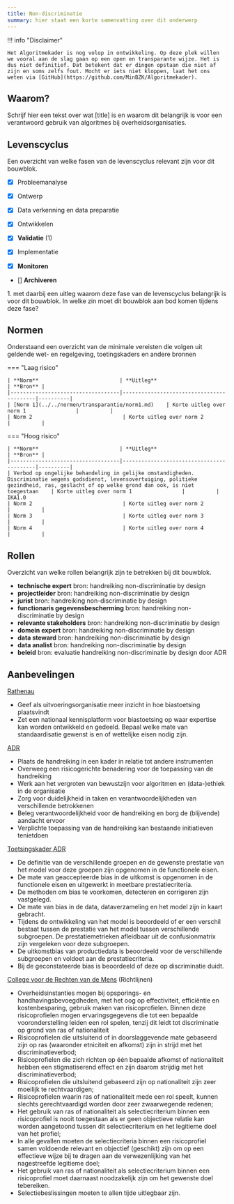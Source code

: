 ```yaml
---
title: Non-discriminatie
summary: hier staat een korte samenvatting over dit onderwerp
---
```

!!! info "Disclaimer"

    Het Algoritmekader is nog volop in ontwikkeling. Op deze plek willen we vooral aan de slag gaan op een open en transparante wijze. Het is dus niet definitief. Dat betekent dat er dingen opstaan die niet af zijn en soms zelfs fout. Mocht er iets niet kloppen, laat het ons weten via [GitHub](https://github.com/MinBZK/Algoritmekader).

## Waarom?
Schrijf hier een tekst over wat [title] is en waarom dit belangrijk is voor een verantwoord gebruik van algoritmes bij overheidsorganisaties. 

## Levenscyclus
Een overzicht van welke fasen van de levenscyclus relevant zijn voor dit bouwblok. 

<div class="annotate" markdown>

- [x] Probleemanalyse
- [x] Ontwerp
- [x] Data verkenning en data preparatie
- [x] Ontwikkelen
- [x] **Validatie** (1)  
       
- [x] Implementatie
- [x] **Monitoren** 
- [] **Archiveren** 

</div>
 1.  met daarbij een uitleg waarom deze fase van de levenscyclus belangrijk is voor dit bouwblok. In welke zin moet dit bouwblok aan bod komen tijdens deze fase?



## Normen

Onderstaand een overzicht van de minimale vereisten die volgen uit geldende wet- en regelgeving, toetingskaders en andere bronnen

=== "Laag risico" 

    | **Norm**                          | **Uitleg**                               | **Bron** |
    |-----------------------------------|------------------------------------------|----------|
    | [Norm 1](../../normen/transparantie/norm1.md)    | Korte uitleg over norm 1                |          |
    | Norm 2                             | Korte uitleg over norm 2                |          |
    
=== "Hoog risico"

    | **Norm**                          | **Uitleg**                               | **Bron** |
    |-----------------------------------|------------------------------------------|----------|
    | Verbod op ongelijke behandeling in gelijke omstandigheden. Discriminatie wegens godsdienst, levensovertuiging, politieke gezindheid, ras, geslacht of op welke grond dan ook, is niet toegestaan    | Korte uitleg over norm 1                |          | IKA1.0
    | Norm 2                             | Korte uitleg over norm 2                |          |
    | Norm 3                             | Korte uitleg over norm 3                |          |
    | Norm 4                             | Korte uitleg over norm 4                |          |


## Rollen
Overzicht van welke rollen belangrijk zijn te betrekken bij dit bouwblok. 

<div class="grid cards" markdown>

- __technische expert__ bron: handreiking non-discriminatie by design
- __projectleider__ bron: handreiking non-discriminatie by design
- __jurist__ bron: handreiking non-discriminatie by design
- __functionaris gegevensbescherming__ bron: handreiking non-discriminatie by design
- __relevante stakeholders__ bron: handreiking non-discriminatie by design
- __domein expert__ bron: handreiking non-discriminatie by design
- __data steward__ bron: handreiking non-discriminatie by design
- __data analist__ bron: handreiking non-discriminatie by design
- __beleid__ bron: evaluatie handreiking non-discriminatie by design door ADR

</div>

## Aanbevelingen
[Rathenau](https://www.rathenau.nl/nl/digitalisering/algoritmes-afwegen)
* Geef als uitvoeringsorganisatie meer inzicht in hoe biastoetsing plaatsvindt 
* Zet een nationaal kennisplatform voor biastoetsing op waar expertise kan worden ontwikkeld en gedeeld. Bepaal welke mate van standaardisatie gewenst is en of wettelijke eisen nodig zijn.

[ADR](https://open.overheid.nl/documenten/7052294a-e70a-4084-88da-d09ae5f202cb/file)
* Plaats de handreiking in een kader in relatie tot andere instrumenten 
* Overweeg een risicogerichte benadering voor de toepassing van de handreiking 
* Werk aan het vergroten van bewustzijn voor algoritmen en (data-)ethiek in de organisatie 
* Zorg voor duidelijkheid in taken en verantwoordelijkheden van verschillende betrokkenen 
* Beleg verantwoordelijkheid voor de handreiking en borg de (blijvende) aandacht ervoor 
* Verplichte toepassing van de handreiking kan bestaande initiatieven tenietdoen 

[Toetsingskader ADR](https://open.overheid.nl/documenten/61b54381-d331-40ed-8fce-b2883b195f25/file)
* De definitie van de verschillende groepen en de gewenste prestatie van het model voor deze groepen zijn opgenomen in de functionele eisen.
* De mate van geaccepteerde bias in de uitkomst is opgenomen in de functionele eisen en uitgewerkt in meetbare prestatiecriteria.
* De methoden om bias te voorkomen, detecteren en corrigeren zijn vastgelegd.
* De mate van bias in de data, dataverzameling en het model zijn in kaart gebracht.
* Tijdens de ontwikkeling van het model is beoordeeld of er een verschil bestaat tussen de prestatie van het model tussen verschillende subgroepen. De prestatiemetrieken afleidbaar uit de confusionmatrix zijn vergeleken voor deze subgroepen.
* De uitkomstbias van productiedata is beoordeeld voor de verschillende subgroepen en voldoet aan de prestatiecriteria.
* Bij de geconstateerde bias is beoordeeld of deze op discriminatie duidt.

[College voor de Rechten van de Mens](https://publicaties.mensenrechten.nl/publicatie/61a734e65d726f72c45f9dce) (Richtlijnen)
* Overheidsinstanties mogen bij opsporings- en handhavingsbevoegdheden, met het oog op effectiviteit, efficiëntie en kostenbesparing, gebruik maken van risicoprofielen. Binnen deze risicoprofielen mogen ervaringsgegevens die tot een bepaalde vooronderstelling leiden een rol spelen, tenzij dit leidt tot discriminatie op grond van ras of nationaliteit
* Risicoprofielen die uitsluitend of in doorslaggevende mate gebaseerd zijn op ras (waaronder etniciteit en afkomst) zijn in strijd met het discriminatieverbod;
* Risicoprofielen die zich richten op één bepaalde afkomst of nationaliteit hebben een stigmatiserend effect en zijn daarom strijdig met het discriminatieverbod;
* Risicoprofielen die uitsluitend gebaseerd zijn op nationaliteit zijn zeer moeilijk te rechtvaardigen;
* Risicoprofielen waarin ras of nationaliteit mede een rol speelt, kunnen slechts gerechtvaardigd worden door zeer zwaarwegende redenen;
* Het gebruik van ras of nationaliteit als selectiecriterium binnen een risicoprofiel is nooit toegestaan als er geen objectieve relatie kan worden aangetoond tussen dit selectiecriterium en het legitieme doel van het profiel;
* In alle gevallen moeten de selectiecriteria  binnen een risicoprofiel samen voldoende relevant en objectief (geschikt) zijn om op een effectieve wijze bij te dragen aan de verwezenlijking van het nagestreefde legitieme doel;
* Het gebruik van ras of nationaliteit als selectiecriterium binnen een risicoprofiel moet daarnaast noodzakelijk zijn om het gewenste doel tebereiken.
* Selectiebeslissingen moeten te allen tijde uitlegbaar zijn.

